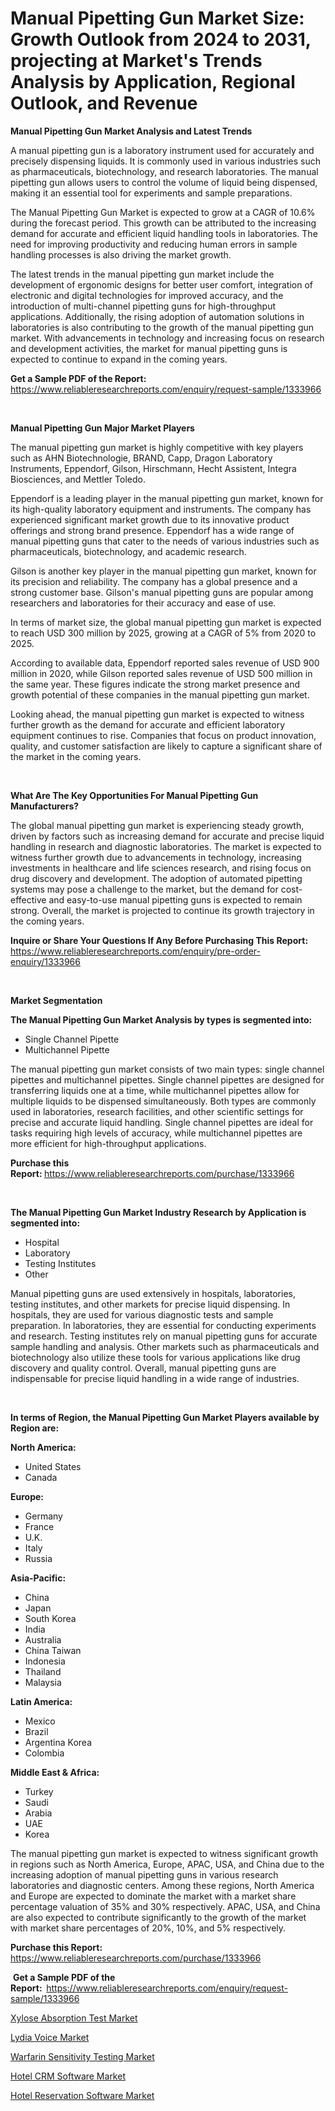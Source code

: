 <p><h1>Manual Pipetting Gun Market Size: Growth Outlook from 2024 to 2031, projecting at Market's Trends Analysis by Application, Regional Outlook, and Revenue</h1></p><p><strong>Manual Pipetting Gun Market Analysis and Latest Trends</strong></p>
<p><p>A manual pipetting gun is a laboratory instrument used for accurately and precisely dispensing liquids. It is commonly used in various industries such as pharmaceuticals, biotechnology, and research laboratories. The manual pipetting gun allows users to control the volume of liquid being dispensed, making it an essential tool for experiments and sample preparations.</p><p>The Manual Pipetting Gun Market is expected to grow at a CAGR of 10.6% during the forecast period. This growth can be attributed to the increasing demand for accurate and efficient liquid handling tools in laboratories. The need for improving productivity and reducing human errors in sample handling processes is also driving the market growth.</p><p>The latest trends in the manual pipetting gun market include the development of ergonomic designs for better user comfort, integration of electronic and digital technologies for improved accuracy, and the introduction of multi-channel pipetting guns for high-throughput applications. Additionally, the rising adoption of automation solutions in laboratories is also contributing to the growth of the manual pipetting gun market. With advancements in technology and increasing focus on research and development activities, the market for manual pipetting guns is expected to continue to expand in the coming years.</p></p>
<p><strong>Get a Sample PDF of the Report:&nbsp;</strong> <a href="https://www.reliableresearchreports.com/enquiry/request-sample/1333966">https://www.reliableresearchreports.com/enquiry/request-sample/1333966</a></p>
<p>&nbsp;</p>
<p><strong>Manual Pipetting Gun Major Market Players</strong></p>
<p><p>The manual pipetting gun market is highly competitive with key players such as AHN Biotechnologie, BRAND, Capp, Dragon Laboratory Instruments, Eppendorf, Gilson, Hirschmann, Hecht Assistent, Integra Biosciences, and Mettler Toledo. </p><p>Eppendorf is a leading player in the manual pipetting gun market, known for its high-quality laboratory equipment and instruments. The company has experienced significant market growth due to its innovative product offerings and strong brand presence. Eppendorf has a wide range of manual pipetting guns that cater to the needs of various industries such as pharmaceuticals, biotechnology, and academic research.</p><p>Gilson is another key player in the manual pipetting gun market, known for its precision and reliability. The company has a global presence and a strong customer base. Gilson's manual pipetting guns are popular among researchers and laboratories for their accuracy and ease of use. </p><p>In terms of market size, the global manual pipetting gun market is expected to reach USD 300 million by 2025, growing at a CAGR of 5% from 2020 to 2025. </p><p>According to available data, Eppendorf reported sales revenue of USD 900 million in 2020, while Gilson reported sales revenue of USD 500 million in the same year. These figures indicate the strong market presence and growth potential of these companies in the manual pipetting gun market. </p><p>Looking ahead, the manual pipetting gun market is expected to witness further growth as the demand for accurate and efficient laboratory equipment continues to rise. Companies that focus on product innovation, quality, and customer satisfaction are likely to capture a significant share of the market in the coming years.</p></p>
<p>&nbsp;</p>
<p><strong>What Are The Key Opportunities For Manual Pipetting Gun Manufacturers?</strong></p>
<p><p>The global manual pipetting gun market is experiencing steady growth, driven by factors such as increasing demand for accurate and precise liquid handling in research and diagnostic laboratories. The market is expected to witness further growth due to advancements in technology, increasing investments in healthcare and life sciences research, and rising focus on drug discovery and development. The adoption of automated pipetting systems may pose a challenge to the market, but the demand for cost-effective and easy-to-use manual pipetting guns is expected to remain strong. Overall, the market is projected to continue its growth trajectory in the coming years.</p></p>
<p><strong>Inquire or Share Your Questions If Any Before Purchasing This Report:</strong> <a href="https://www.reliableresearchreports.com/enquiry/pre-order-enquiry/1333966">https://www.reliableresearchreports.com/enquiry/pre-order-enquiry/1333966</a></p>
<p>&nbsp;</p>
<p><strong>Market Segmentation</strong></p>
<p><strong>The Manual Pipetting Gun Market Analysis by types is segmented into:</strong></p>
<p><ul><li>Single Channel Pipette</li><li>Multichannel Pipette</li></ul></p>
<p><p>The manual pipetting gun market consists of two main types: single channel pipettes and multichannel pipettes. Single channel pipettes are designed for transferring liquids one at a time, while multichannel pipettes allow for multiple liquids to be dispensed simultaneously. Both types are commonly used in laboratories, research facilities, and other scientific settings for precise and accurate liquid handling. Single channel pipettes are ideal for tasks requiring high levels of accuracy, while multichannel pipettes are more efficient for high-throughput applications.</p></p>
<p><strong>Purchase this Report:&nbsp;</strong><a href="https://www.reliableresearchreports.com/purchase/1333966">https://www.reliableresearchreports.com/purchase/1333966</a></p>
<p>&nbsp;</p>
<p><strong>The Manual Pipetting Gun Market Industry Research by Application is segmented into:</strong></p>
<p><ul><li>Hospital</li><li>Laboratory</li><li>Testing Institutes</li><li>Other</li></ul></p>
<p><p>Manual pipetting guns are used extensively in hospitals, laboratories, testing institutes, and other markets for precise liquid dispensing. In hospitals, they are used for various diagnostic tests and sample preparation. In laboratories, they are essential for conducting experiments and research. Testing institutes rely on manual pipetting guns for accurate sample handling and analysis. Other markets such as pharmaceuticals and biotechnology also utilize these tools for various applications like drug discovery and quality control. Overall, manual pipetting guns are indispensable for precise liquid handling in a wide range of industries.</p></p>
<p>&nbsp;</p>
<p><strong>In terms of Region, the Manual Pipetting Gun Market Players available by Region are:</strong></p>
<p>
    <p> <strong> North America: </strong>
        <ul>
            <li>United States</li>
            <li>Canada</li>
        </ul>
        </p> 
    <p> <strong> Europe: </strong>
        <ul>
            <li>Germany</li>
            <li>France</li>
            <li>U.K.</li>
            <li>Italy</li>
            <li>Russia</li>
        </ul>
        </p> 
    <p> <strong> Asia-Pacific: </strong>
        <ul>
            <li>China</li>
            <li>Japan</li>
            <li>South Korea</li>
            <li>India</li>
            <li>Australia</li>
            <li>China Taiwan</li>
            <li>Indonesia</li>
            <li>Thailand</li>
            <li>Malaysia</li>
        </ul>
        </p> 
    <p> <strong> Latin America: </strong>
        <ul>
            <li>Mexico</li>
            <li>Brazil</li>
            <li>Argentina Korea</li>
            <li>Colombia</li>
        </ul>
        </p> 
    <p> <strong> Middle East & Africa: </strong>
        <ul>
            <li>Turkey</li>
            <li>Saudi</li>
            <li>Arabia</li>
            <li>UAE</li>
            <li>Korea</li>
        </ul>
    </p>
    </p>
<p><p>The manual pipetting gun market is expected to witness significant growth in regions such as North America, Europe, APAC, USA, and China due to the increasing adoption of manual pipetting guns in various research laboratories and diagnostic centers. Among these regions, North America and Europe are expected to dominate the market with a market share percentage valuation of 35% and 30% respectively. APAC, USA, and China are also expected to contribute significantly to the growth of the market with market share percentages of 20%, 10%, and 5% respectively.</p></p>
<p><strong>Purchase this Report: </strong><a href="https://www.reliableresearchreports.com/purchase/1333966">https://www.reliableresearchreports.com/purchase/1333966</a></p>
<p>&nbsp;<strong>Get a Sample PDF of the Report:&nbsp;&nbsp;</strong><a href="https://www.reliableresearchreports.com/enquiry/request-sample/1333966">https://www.reliableresearchreports.com/enquiry/request-sample/1333966</a></p>
<p><strong></strong></p>
<p><p><a href="https://medium.com/@dinafritsch/xylose-absorption-test-market-trends-and-market-analysis-forecasted-for-period-2024-2031-20d72a69bb3b">Xylose Absorption Test Market</a></p><p><a href="https://medium.com/@seanhunt765/lydia-voice-market-size-and-market-trends-complete-industry-overview-2024-to-2031-c6d8115cdb2b">Lydia Voice Market</a></p><p><a href="https://medium.com/@dinafritsch/decoding-warfarin-sensitivity-testing-market-metrics-market-share-trends-and-growth-patterns-096253677bdc">Warfarin Sensitivity Testing Market</a></p><p><a href="https://medium.com/@luispacocha/hotel-crm-software-market-size-and-market-trends-complete-industry-overview-2024-to-2031-f114fc8d68ab">Hotel CRM Software Market</a></p><p><a href="https://medium.com/@luispacocha/hotel-reservation-software-market-analysis-its-cagr-market-segmentation-and-global-industry-ab7ba59d257b">Hotel Reservation Software Market</a></p></p>